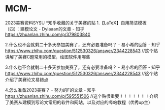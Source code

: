 # MCM-
2023美赛资料SYSU
*知乎收藏的关于美赛的贴
1.【LaTeX】自用简洁模板（四）：建模论文 - Dylaaan的文章 - 知乎
https://zhuanlan.zhihu.com/p/379803840

2.什么也不会就剩二十多天参加美赛了，还有必要准备吗？ - 易小希的回答 - 知乎
https://www.zhihu.com/question/512530326/answer/2344228543
//这个贴讲解了美赛C题常用的模型，绘图软件用哪些

3.什么也不会就剩二十多天参加美赛了，还有必要准备吗？ - 易小希的回答 - 知乎
https://www.zhihu.com/question/512530326/answer/2344228543
//这个贴介绍了美赛论文易错点

4.怎么准备2023美赛？ - 努力的F的文章 - 知乎
https://zhuanlan.zhihu.com/p/595551506
//这个贴很重要！！！！！！！介绍了美赛从建模到写论文常用的软件和网站，以及对应的哔站教程（优秀up主）
